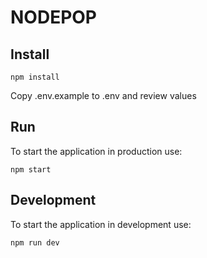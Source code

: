 # NODEPOP

## Install

```shell
npm install
```
Copy .env.example to .env and review values

## Run

To start the application in production use:

```shell
npm start
```

## Development

To start the application in development use:

```shell
npm run dev
```